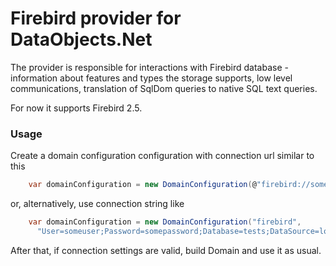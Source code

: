 # Firebird provider for DataObjects.Net

The provider is responsible for interactions with Firebird database - information about features and types the storage supports, low level communications, translation of SqlDom queries to native SQL text queries.

For now it supports Firebird 2.5.

### Usage


Create a domain configuration configuration with connection url similar to this

```csharp
    var domainConfiguration = new DomainConfiguration(@"firebird://someuser:somepassword@localhost:3050/tests");
```

or, alternatively, use connection string like

```csharp
    var domainConfiguration = new DomainConfiguration("firebird",
	  "User=someuser;Password=somepassword;Database=tests;DataSource=localhost;Port=3050;Dialect=3;Charset=UTF8;Role=;Connection lifetime=15;Pooling=true;MinPoolSize=0;MaxPoolSize=50;Packet Size=8192;ServerType=0");
```

After that, if connection settings are valid, build Domain and use it as usual.